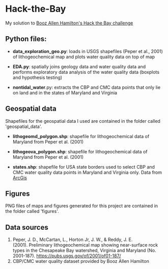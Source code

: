 # Hack-the-Bay
My solution to [Booz Allen Hamilton's Hack the Bay challenge](https://hack-the-bay.devpost.com/)

## Python files:
* **data_exploration_geo.py**: loads in USGS shapefiles (Peper et al., 2001) of lithogeochemical map and plots water quality data on top of map

* **EDA.py**: spatially joins geology data and water quality data and performs exploratory data analysis of the water quality data (boxplots and hypothesis testing)

* **nontidal_water**.py: extracts the CBP and CMC data points that only lie on land and in the states of Maryland and Virginia

## Geospatial data
Shapefiles for the geospatial data I used are contained in the folder called 'geospatial_data'. 

* **lithogeomd_polygon.shp**: shapefile for lithogeochemical data of Maryland from Peper et al. (2001)

* **lithogeova_polygon.shp**: shapefile for lithogeochemical data of Maryland from Peper et al. (2001)

* **states.shp**: shapefile for USA state borders used to select CBP and CMC water quality data points in Maryland and Virginia only. Data from [ArcGis](https://www.arcgis.com/home/item.html?id=b07a9393ecbd430795a6f6218443dccc)

## Figures
PNG files of maps and figures generated for this project are contained in the folder called 'figures'.

## Data sources
1. Peper, J. D., McCartan, L., Horton Jr, J. W., & Reddy, J. E. (2001). Preliminary lithogeochemical map showing near-surface rock types in the Chesapeake Bay watershed, Virginia and Maryland (No. 2001-187). https://pubs.usgs.gov/of/2001/of01-187/ 
2. CBP/CMC water quality dataset provided by Booz Allen Hamilton
